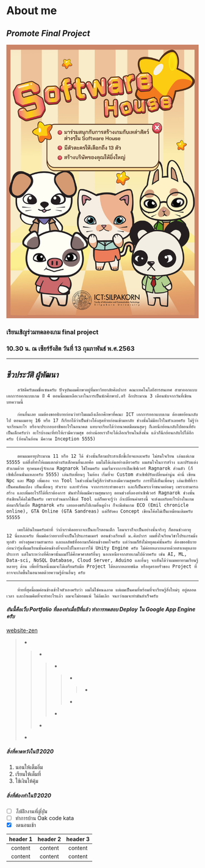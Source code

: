 # About me
## *Promote Final Project*
![Image](Poster.jpg)
        
### เรียนเชิญร่วมทดลองเกม final project
### 10.30 น. ณ เซียร์รังสิต วันที่ 13 กุมภาพันธ์ พ.ศ.2563
  
---
  
## *ชีวประวัติ ผู้พัฒนา*
        สวัสดีครับผมชื่อเซนครับ ปัจจุบันผมศึกษาอยู่ที่มหาวิทยาลัยศิลปากร คณะเทคโนโลยีสารสนเทศ สาขาออกแบบ เอกการออกแบบเกม ปี 4 ตอนนี้ผมเหลือเวลาในการเป็นนักศึกษาป.ตรี อีกประมาณ 3 เดือนนับจากวันที่เขียนบทความนี้

        ก่อนอื่นเลย ผมต้องขออธิบายก่อนว่าทำไมผมถึงเลือกศีกษาที่คณะ ICT เอกการออกแบบเกม ต้องขอย้อนกลับไป ตอนผมอายุ 16 หรือ 17 ก็เรียกได้ว่าเป็นช่วงโค้งสุดท้ายก่อนเข้ามหาลัย ช่วงนั้นไม่มีอะไรในหัวเลยครับ ไม่รู้ว่าจะเรียนอะไร หรือจะประกอบอาชีพอะไรในอนาคต แทบจะเรียกได้ว่าอนาคตมืดมนสุดๆ ก็เลยนึกย้อนกลับไปตอนที่ยังเป็นเด็กครับว่า อะไรบ้างนะที่ทำให้เรามีความสุข อย่างน้อยเราก็จะได้เลือกเรียนในสิ่งนั้น แล้วก็นึกย้อนกลับไปได้อีกครับ (ย้อนในย้อน มีความ Inception 5555)
---
        ตอนผมอายุประมาณ 11 หรือ 12 ได้ ช่วงนั้นก็ตามประสาเด็กขี้เกียจแหละครับ ไม่สนใจเรียน เล่นแต่เกม 55555 แต่สื่งที่ทำให้ผมแตกต่างกับเด็กคนอื่นเลยคือ ผมไม่ได้เล่นอย่างเดียวครับ ผมสนใจในการสร้าง และปรับแต่งตัวเกมด้วย ทุกคนคงรู้จักเกม Ragnarok ใช่ไหมครับ ผมเริ่มจากการเปิดเซิฟเวอร์ Ragnarok ส่วนตัว (ก็เซิฟเถื่อนนั่นแหละครับ 5555) เล่นกับเพื่อนๆ ในห้อง เริ่มที่จะ Custom ตัวเซิฟปรับเปลี่ยนค่านู่น ค่านี่ เขียน Npc และ Map เพิ่มเอง จาก Tool ในช่วงนั้นเริ่มรู้สึกว่าตัวเองมีความสุขครับ การที่ได้เห็นเพื่อนๆ เล่นเซิฟที่เราเป็นคนดัดแปลง เห็นเพื่อนๆ หัวเราะ และหัวร้อน จากการกระทำของเรา และก็เป็นพระเจ้าขนาดย่อมๆ เพราะสามารถสร้าง และเพิ่มอะไรก็ได้ที่เราต้องการ มันทำให้ผมมีความสุขมากๆ ตอนช่วงที่ลองทำเซิฟเวอร์ Ragnarok ช่วงนั้นยังเขียนโค้ดไม่เป็นครับ เพราะส่วนมากใช้แต่ Tool แต่ก็พอจะรู้ว่า ถ้าเปลี่ยนค่าตรงนี้ จะส่งผลกับอะไรบ้างในเกม ต่อมาก็เริ่มเบื่อ Ragnarok ครับ เลยลองขยับไปเกมอื่นดูบ้าง ก็จะมีเช่นเกม ECO (Emil chronicle online), GTA Online (GTA Sandreas) แต่ก็ยังคง Concept เขียนโค้ดไม่เป็นเหมือนเดิมครับ 55555

        เคยได้ยินไหมครับคำที่ ว่าถ้าเราคิดอยากจะเป็นอะไรตอนเด็ก โตมาเราก็จะเป็นอย่างนั้นจริงๆ ก็ตอนช่วงอายุ 12 นี่แหละครับ ที่ผมคิดว่าอยากที่จะเป็นโปรแกรมเมอร์ ตอนช่วงเรียนที่ ม.ศิลปากร ผมตั้งใจเรียนวิชาโปรแกรมมิ่งทุกตัว อย่างสุดความสามารถ และผลลัพธ์ที่ออกมาก็ค่อนข้างพอใจครับ แต่ว่าผมก็ยังไม่หยุดแค่นั้นครับ ต้องขออธิบายก่อนว่ารุ่นที่ผมเรียนนั้นค่อนข้างที่จะเทไปในทางการใช้ Unity Engine ครับ ไม่ค่อยหลากหลายด้วยสาเหตุหลายประการ แต่ในระหว่างที่ศึกษานั้นผมก็ได้ศึกษาศาสตร์อื่นๆ นอกเหนือจากสายเกมไปด้วยครับ เช่น AI, ML, Data-sci, NoSQL Database, Cloud Server, Aduino และอื่นๆ จะเห็นได้ว่าผมพยายามเรียนรู้หลายๆ ด้าน เพื่อที่วันหนึ่งผมจะได้เตรียมรับมือ Project ได้หลากหลายชนิด หรืออุดรอยรั่วของ Project ที่อาจจะเกิดขึ้นในอนาคตด้วยความรู้ด้านอื่นๆ ครับ
---
        ท้ายที่สุดนี้ผมค่อนข้างเข้าใจตัวเองครับว่า ผมไม่ใช่คนฉลาด แต่ผมเป็นคนที่พร้อมที่จะเรียนรู้สิ่งใหม่ๆ อยู่ตลอดเวลา และถ้าผมคิดที่จะทำอะไรแล้ว ผมจะไม่ยอมแพ้ ไม่ล้มเลิก จนกว่าผมจะทำมันสำเร็จครับ
  
  
#### *อันนี้คือเว็บ Portfolio ที่ลองทำเมื่อปีที่แล้ว ทำการทดสอบ Deploy ใน Google App Engine ครับ*
[website-zen](http://www.website-zen.appspot.com/)  
<!-- *test*  
**test**  
***test***  
_test_  
__test__  
___test___   -->
> -
>> -
>>> -
>>>> -
>>>>> -
>>>> -
>>> - 
>> - 
> -
##### สิ่งที่คาดหวังในปี 2020
1. นอนให้เต็มอิ่ม
2. เรียนให้เต็มที่
3. ใช้เงินให้คุ้ม

##### สิ่งที่ต้องทำในปี 2020
- [ ] _ไปฝึกงานที่ญี่ปุ่น_  
- [ ] ทำการบ้าน Oak code kata  
- [X] งดนอนเช้า

<!-- - content
- content
- content  
    - child
        - child
            - child -->

| header 1 | header 2 | header 3 |
| :-:|:-: |:-: |
| content | content | content |
| content | content | content | 
